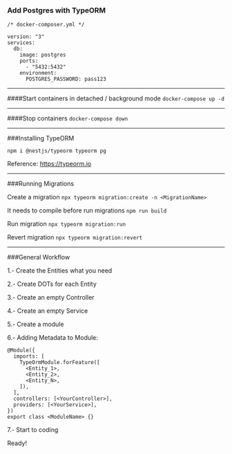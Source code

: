 ### Add Postgres with TypeORM

`/* docker-composer.yml */`

    version: "3"
    services:
      db:
        image: postgres
        ports:
          - "5432:5432"
        environment:
          POSTGRES_PASSWORD: pass123


___
####Start containers in detached / background mode
`docker-compose up -d`

___
####Stop containers
`docker-compose down`

___
###Installing TypeORM

`npm i @nestjs/typeorm typeorm pg`

Reference: https://typeorm.io

___
###Running Migrations

Create a migration `npx typeorm migration:create -n <MigrationName>`

It needs to compile before run migrations `npm run build`

Run migration `npx typeorm migration:run`

Revert migration `npx typeorm migration:revert`

_____________________
###General Workflow

1.- Create the Entities what you need

2.- Create DOTs for each Entity

3.- Create an empty Controller

4.- Create an empty Service

5.- Create a module

6.- Adding Metadata to Module: 

    @Module({
      imports: [
        TypeOrmModule.forFeature([
          <Entity_1>,
          <Entity_2>,
          <Entity_N>,
        ]),
      ],
      controllers: [<YourController>],
      providers: [<YourService>],
    })
    export class <ModuleName> {}

7.- Start to coding

Ready!
